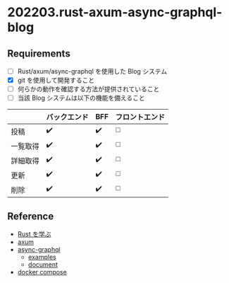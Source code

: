 # 202203.rust-axum-async-graphql-blog

## Requirements

- [ ] Rust/axum/async-graphql を使用した Blog システム
- [X] git を使用して開発すること
- [ ] 何らかの動作を確認する方法が提供されていること
- [ ] 当該 Blog システムは以下の機能を備えること

| | バックエンド | BFF | フロントエンド |
| -- | -- | -- | -- |
| 投稿 | ✔️ | ✔️ | ◻️ |
| 一覧取得 | ✔️ | ✔️ | ◻️ |
| 詳細取得 | ✔️ | ✔️ | ◻️ |
| 更新 | ✔️ | ✔️ | ◻️ |
| 削除 | ✔️ | ✔️ | ◻️ |

## Reference

- [Rust を学ぶ](https://www.rust-lang.org/ja/learn)
- [axum](https://github.com/tokio-rs/axum)
- [async-graphql](https://github.com/async-graphql/async-graphql)
    - [examples](https://github.com/async-graphql/examples)
    - [document](https://async-graphql.github.io/async-graphql/en/index.html)
- [docker compose](https://docs.docker.com/compose/)
